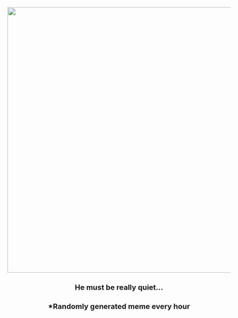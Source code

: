 <p align="center">
        <img src="https://i.redd.it/6xrnphdxo9r81.jpg" width="600" height="600">
        </p>
        <h3 align="center">He must be really quiet…</h3>
        <h3 align="center">*Randomly generated meme every hour</h3>
    